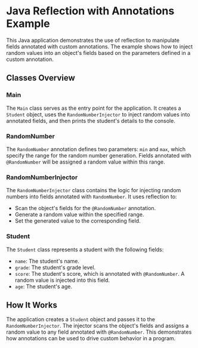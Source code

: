 <h1>Java Reflection with Annotations Example</h1>

<p>This Java application demonstrates the use of reflection to manipulate fields annotated with custom annotations. The example shows how to inject random values into an object's fields based on the parameters defined in a custom annotation.</p>

<h2>Classes Overview</h2>

<h3>Main</h3>
<p>
    The <code>Main</code> class serves as the entry point for the application. It creates a <code>Student</code> object, uses the <code>RandomNumberInjector</code> to inject random values into annotated fields, and then prints the student's details to the console.
</p>

<h3>RandomNumber</h3>
<p>
    The <code>RandomNumber</code> annotation defines two parameters: <code>min</code> and <code>max</code>, which specify the range for the random number generation. Fields annotated with <code>@RandomNumber</code> will be assigned a random value within this range.
</p>

<h3>RandomNumberInjector</h3>
<p>
    The <code>RandomNumberInjector</code> class contains the logic for injecting random numbers into fields annotated with <code>RandomNumber</code>. It uses reflection to:
</p>
<ul>
    <li>Scan the object's fields for the <code>@RandomNumber</code> annotation.</li>
    <li>Generate a random value within the specified range.</li>
    <li>Set the generated value to the corresponding field.</li>
</ul>

<h3>Student</h3>
<p>
    The <code>Student</code> class represents a student with the following fields:
</p>
<ul>
    <li><code>name</code>: The student's name.</li>
    <li><code>grade</code>: The student's grade level.</li>
    <li><code>score</code>: The student's score, which is annotated with <code>@RandomNumber</code>. A random value is injected into this field.</li>
    <li><code>age</code>: The student's age.</li>
</ul>

<h2>How It Works</h2>
<p>
    The application creates a <code>Student</code> object and passes it to the <code>RandomNumberInjector</code>. The injector scans the object's fields and assigns a random value to any field annotated with <code>@RandomNumber</code>. This demonstrates how annotations can be used to drive custom behavior in a program.
</p>

